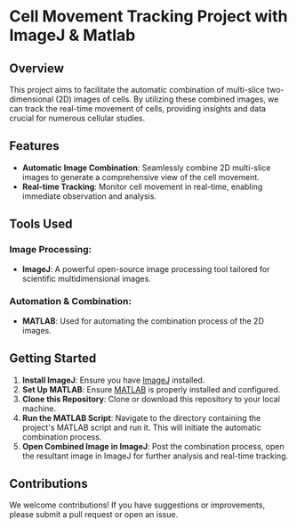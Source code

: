 # Cell Movement Tracking Project with ImageJ & Matlab

## Overview
This project aims to facilitate the automatic combination of multi-slice two-dimensional (2D) images of cells. By utilizing these combined images, we can track the real-time movement of cells, providing insights and data crucial for numerous cellular studies.

## Features
- **Automatic Image Combination**: Seamlessly combine 2D multi-slice images to generate a comprehensive view of the cell movement.
- **Real-time Tracking**: Monitor cell movement in real-time, enabling immediate observation and analysis.

## Tools Used

### Image Processing:
- **ImageJ**: A powerful open-source image processing tool tailored for scientific multidimensional images.

### Automation & Combination:
- **MATLAB**: Used for automating the combination process of the 2D images.

## Getting Started

1. **Install ImageJ**: Ensure you have [ImageJ](https://imagej.nih.gov/ij/download.html) installed.
2. **Set Up MATLAB**: Ensure [MATLAB](https://www.mathworks.com/products/matlab.html) is properly installed and configured.
3. **Clone this Repository**: Clone or download this repository to your local machine.
4. **Run the MATLAB Script**: Navigate to the directory containing the project's MATLAB script and run it. This will initiate the automatic combination process.
5. **Open Combined Image in ImageJ**: Post the combination process, open the resultant image in ImageJ for further analysis and real-time tracking.

## Contributions
We welcome contributions! If you have suggestions or improvements, please submit a pull request or open an issue.


